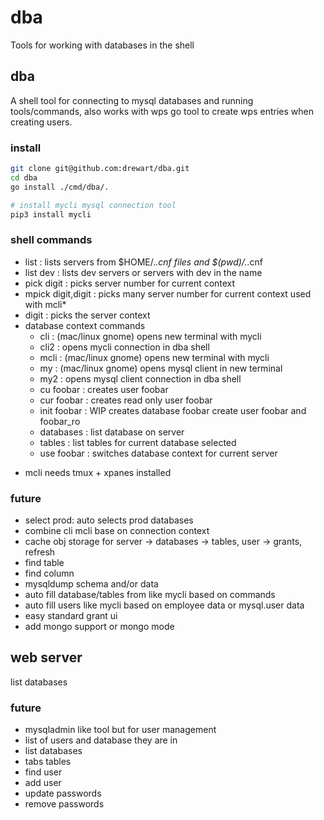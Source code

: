 # dba 

Tools for working with databases in the shell

## dba

A shell tool for connecting to mysql databases and running tools/commands, also works with wps go tool to create wps entries when creating users.

### install

```bash
git clone git@github.com:drewart/dba.git
cd dba
go install ./cmd/dba/.

# install mycli mysql connection tool
pip3 install mycli
```

### shell commands

 - list : lists servers from $HOME/.*.cnf files and $(pwd)/.*.cnf
 - list dev : lists dev servers or servers with dev in the name
 - pick digit : picks server number for current context
 - mpick digit,digit : picks many server number for current context used with mcli*
 - digit : picks the server context 
 - database context commands
   - cli : (mac/linux gnome) opens new terminal with mycli
   - cli2 : opens mycli connection in dba shell
   - mcli : (mac/linux gnome) opens new terminal with mycli
   - my :  (mac/linux gnome) opens mysql client in new terminal
   - my2 : opens mysql client connection in dba shell
   - cu foobar : creates user foobar
   - cur foobar : creates read only user foobar
   - init foobar : WIP creates database foobar create user foobar and foobar_ro
   - databases : list database on server
   - tables : list tables for current database selected
   - use foobar : switches database context for current server

* mcli needs tmux + xpanes installed

### future

 - select prod: auto selects prod databases
 - combine cli mcli base on connection context
 - cache obj storage for server -> databases -> tables, user -> grants, refresh
 - find table
 - find column
 - mysqldump schema and/or data
 - auto fill database/tables from like mycli based on commands 
 - auto fill users like mycli based on employee data or mysql.user data
 - easy standard grant ui
 - add mongo support or mongo mode

 ## web server

 list databases

 
### future 
   
- mysqladmin like tool but for user management
- list of users and database they are in
- list databases 
- tabs tables
- find user 
- add user
- update passwords
- remove passwords
